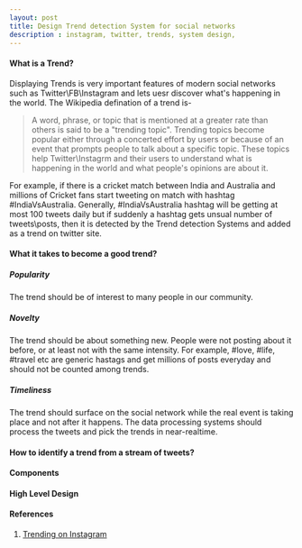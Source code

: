 ```yaml
---
layout: post
title: Design Trend detection System for social networks
description : instagram, twitter, trends, system design,
---
```


#### What is a Trend?
Displaying Trends is very important features of modern social networks such as Twitter\FB\Instagram and lets uesr discover what's happening in the world. The Wikipedia defination of a trend is-

> A word, phrase, or topic that is mentioned at a greater rate than others is said to be a "trending topic". Trending topics become popular either through a concerted effort by users or because of an event that prompts people to talk about a specific topic. These topics help Twitter\Instagrm and their users to understand what is happening in the world and what people's opinions are about it.

For example, if there is a cricket match between India and Australia and millions of Cricket fans start tweeting on match with hashtag #IndiaVsAustralia. Generally, #IndiaVsAustralia hashtag will be getting at most 100 tweets daily but if suddenly a hashtag gets unsual number of tweets\posts, then it is detected by the Trend detection Systems and added as a trend on twitter site.

#### What it takes to become a good trend?

##### Popularity 
The trend should be of interest to many people in our community. 

##### Novelty 
The trend should be about something new. People were not posting about it before, or at least not with the same intensity. For example, #love, #life, #travel etc are generic hastags and get millions of posts everyday and should not be counted among trends.

##### Timeliness 
The trend should surface on the social network while the real event is taking place and not after it happens. The data processing systems should process the tweets and pick the trends in near-realtime.

#### How to identify a trend from a stream of tweets?

#### Components

#### High Level Design

#### References
1. [Trending on Instagram](https://instagram-engineering.com/trending-on-instagram-b749450e6d93#8ddd "trending")
